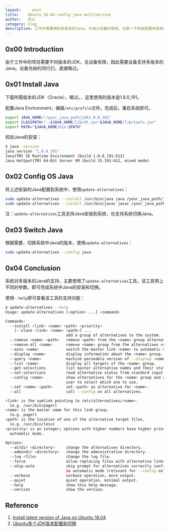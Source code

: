 ```yaml
---
layout:     post
title:    Ubuntu 18.04 config java multiversion
author:   风止
category: blog
description: 工作中需要用到多版本的Java，为减少设备的使用，记录一下系统配置多版本的Java，从而可以根据项目需要切换不同版本的Java。
---
```



## 0x00 Introduction

由于工作中的项目需要不同版本的JDK，且设备有限，因此需要设备支持多版本的Java。设备充裕的同行们，直接略过。


## 0x01 Install Java

下载所需版本的JDK（Oracle），略过。，这里使用的版本是1.8.0_191。

配置Java Environment，编辑`/etc/profile`文件。完成后，重启系统即可。

```bash
export JAVA_HOME="/your_java_path/jdk1.8.0_191"
export CLASSPATH=".:$JAVA_HOME/lib/dt.jar:$JAVA_HOME/lib/tools.jar"
export PATH="$JAVA_HOME/bin:$PATH"
```

校验Java的安装：

```bash
$ java -version
java version "1.8.0_191"
Java(TM) SE Runtime Environment (build 1.8.0_191-b12)
Java HotSpot(TM) 64-Bit Server VM (build 25.191-b12, mixed mode)
```

## 0x02 Config OS Java

将上述安装的Java配置到系统中，使用`update-alternatives`：

```bash
sudo update-alternatives --install /usr/bin/java java /your_java_path/jdk1.8.0_191/bin/java 300
sudo update-alternatives --install /usr/bin/javac javac /your_java_path/jdk1.8.0_191/bin/javac 300
```

注：`update-alternatives`工具支持Java安装到系统，也支持系统切换Java。

## 0x03 Switch Java

根据需要，切换系统中Java的版本，使用`update-alternatives`：

```bash
sudo update-alternatives --config java
```


## 0x04 Conclusion

系统对多版本的Java的支持，主要使用了`update-alternatives`工具，该工具带上不同的参数，即可完成系统中Java的安装和切换。

使用`--help`即可查看该工具的支持功能：

```bash
$ update-alternatives --help
Usage: update-alternatives [<option> ...] <command>

Commands:
  --install <link> <name> <path> <priority>
    [--slave <link> <name> <path>] ...
                           add a group of alternatives to the system.
  --remove <name> <path>   remove <path> from the <name> group alternative.
  --remove-all <name>      remove <name> group from the alternatives system.
  --auto <name>            switch the master link <name> to automatic mode.
  --display <name>         display information about the <name> group.
  --query <name>           machine parseable version of --display <name>.
  --list <name>            display all targets of the <name> group.
  --get-selections         list master alternative names and their status.
  --set-selections         read alternative status from standard input.
  --config <name>          show alternatives for the <name> group and ask the
                           user to select which one to use.
  --set <name> <path>      set <path> as alternative for <name>.
  --all                    call --config on all alternatives.

<link> is the symlink pointing to /etc/alternatives/<name>.
  (e.g. /usr/bin/pager)
<name> is the master name for this link group.
  (e.g. pager)
<path> is the location of one of the alternative target files.
  (e.g. /usr/bin/less)
<priority> is an integer; options with higher numbers have higher priority in
  automatic mode.

Options:
  --altdir <directory>     change the alternatives directory.
  --admindir <directory>   change the administrative directory.
  --log <file>             change the log file.
  --force                  allow replacing files with alternative links.
  --skip-auto              skip prompt for alternatives correctly configured
                           in automatic mode (relevant for --config only)
  --verbose                verbose operation, more output.
  --quiet                  quiet operation, minimal output.
  --help                   show this help message.
  --version                show the version.
```

## Reference

1. [Install latest version of Java on Ubuntu 18.04](https://www.journaldev.com/33878/install-latest-java-ubuntu)
2. [Ubuntu多个JDK版本配置和切换](https://blog.csdn.net/goodmentc/article/details/80959686)